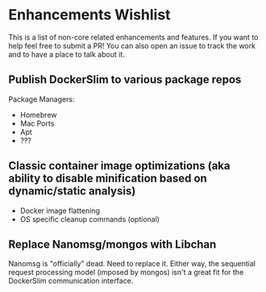 # Enhancements Wishlist

This is a list of non-core related enhancements and features. If you want to help feel free to submit a PR! You can also open an issue to track the work and to have a place to talk about it.

## Publish DockerSlim to various package repos

Package Managers:
* Homebrew
* Mac Ports
* Apt
* ???

## Classic container image optimizations (aka ability to disable minification based on dynamic/static analysis)

* Docker image flattening
* OS specific cleanup commands (optional)

## Replace Nanomsg/mongos with Libchan

Nanomsg is "officially" dead. Need to replace it. Either way, the sequential request processing model (imposed by mongos) isn't a great fit for the DockerSlim communication interface.






